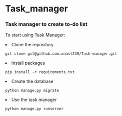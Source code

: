 # Task_manager
### Task manager to create to-do list<br>
To start using Task Manager:
<li>Clone the repository</li>

```
git clone git@github.com:anast239/Task-manager.git
```
<li>Install packages</li>

```
pip install -r requirements.txt
```
<li>Create the database</li>

```
python manage.py migrate
```
<li>Use the task manager</li>

```
python manage.py runserver
```
